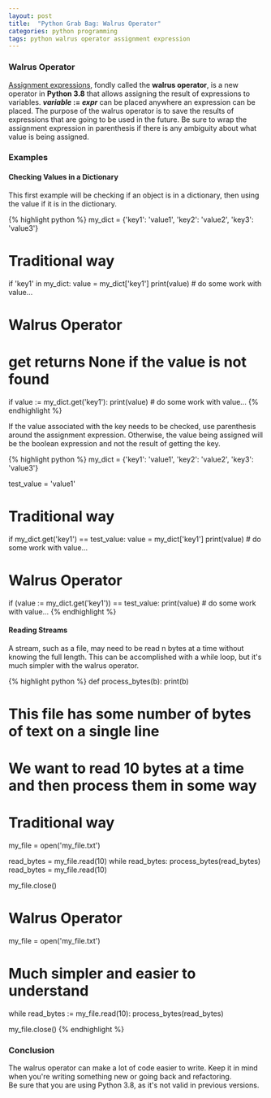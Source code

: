 ```yaml
---
layout: post
title:  "Python Grab Bag: Walrus Operator"
categories: python programming
tags: python walrus operator assignment expression
---
```


### Walrus Operator
[Assignment expressions](https://www.python.org/dev/peps/pep-0572/), fondly called the **walrus operator**, is a new operator in **Python 3.8** that allows assigning the result of expressions to variables. 
***variable* := *expr*** can be placed anywhere an expression can be placed. 
The purpose of the walrus operator is to save the results of expressions that are going to be used in the future. 
Be sure to wrap the assignment expression in parenthesis if there is any ambiguity about what value is being assigned. 

### Examples
#### Checking Values in a Dictionary
This first example will be checking if an object is in a dictionary, then using the value if it is in the dictionary. 

{% highlight python %}
my_dict = {'key1': 'value1', 'key2': 'value2', 'key3': 'value3'}

# Traditional way
if 'key1' in my_dict:
    value = my_dict['key1']
    print(value)
    # do some work with value...

# Walrus Operator
# get returns None if the value is not found
if value := my_dict.get('key1'):
    print(value)
    # do some work with value...
{% endhighlight %}

If the value associated with the key needs to be checked, use parenthesis around the assignment expression.
Otherwise, the value being assigned will be the boolean expression and not the result of getting the key.  

{% highlight python %}
my_dict = {'key1': 'value1', 'key2': 'value2', 'key3': 'value3'}

test_value = 'value1'

# Traditional way
if my_dict.get('key1') == test_value:
    value = my_dict['key1']
    print(value)
    # do some work with value...

# Walrus Operator
if (value := my_dict.get('key1')) == test_value:
    print(value)
    # do some work with value...
{% endhighlight %}

#### Reading Streams
A stream, such as a file, may need to be read n bytes at a time without knowing the full length.
This can be accomplished with a while loop, but it's much simpler with the walrus operator. 

{% highlight python %}
def process_bytes(b):
    print(b)

# This file has some number of bytes of text on a single line
# We want to read 10 bytes at a time and then process them in some way


# Traditional way
my_file = open('my_file.txt')

read_bytes = my_file.read(10)
while read_bytes: 
    process_bytes(read_bytes)
    read_bytes = my_file.read(10)

my_file.close()


# Walrus Operator
my_file = open('my_file.txt')

# Much simpler and easier to understand
while read_bytes := my_file.read(10): 
    process_bytes(read_bytes)

my_file.close()
{% endhighlight %}

### Conclusion
The walrus operator can make a lot of code easier to write. 
Keep it in mind when you're writing something new or going back and refactoring.  
Be sure that you are using Python 3.8, as it's not valid in previous versions. 